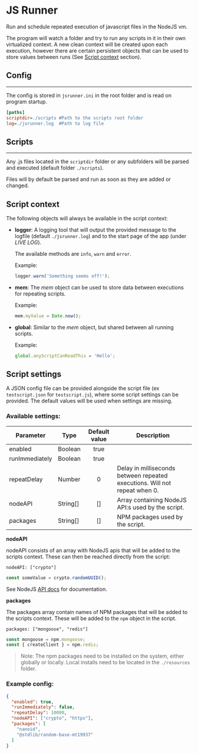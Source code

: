 # JS Runner

Run and schedule repeated execution of javascript files in the NodeJS vm.

The program will watch a folder and try to run any scripts in it in their own virtualized context. A new clean context will be created upon each execution, however there are certain persistent objects that can be used to store values between runs (See [Script context](https://github.com/jeppelind/js-runner#script-context) section).


## Config
---
The config is stored in `jsrunner.ini` in the root folder and is read on program startup.
```ini
[paths]
scriptdir=./scripts #Path to the scripts root folder
log=./jsrunner.log  #Path to log file
```


## Scripts
------
Any .js files located in the `scriptdir` folder or any subfolders will be parsed and executed (default folder `./scripts`).

Files will by default be parsed and run as soon as they are added or changed.


## Script context
The following objects will always be available in the script context:
* **logger**: A logging tool that will output the provided message to the logfile (default `./jsrunner.log`) and to the start page of the app (under *LIVE LOG*).

  The available methods are `info`, `warn` and `error`.
  
  Example:
  ```javascript
  logger.warn('Something seems off!');
  ```
  
* **mem**: The *mem* object can be used to store data between executions for repeating scripts.

   Example:
   ```javascript
   mem.myValue = Date.now();
   ```

* **global**: Similar to the *mem* object, but shared between all running scripts.

  Example:
  ```javascript
  global.anyScriptCanReadThis = 'Hello';
  ```


## Script settings
A JSON config file can be provided alongside the script file (ex `testscript.json` for `testscript.js`), where some script settings can be provided. The default values will be used when settings are missing.
### **Available settings:**
Parameter | Type | Default value | Description
--- | --- | :---: | ---
enabled | Boolean | true
runImmediately | Boolean | true
repeatDelay | Number | 0 | Delay in milliseconds between repeated executions. Will not repeat when 0.
nodeAPI | String[] | [] | Array containing NodeJS API:s used by the script.
packages | String[] | [] | NPM packages used by the script.


**nodeAPI**

nodeAPI consists of an array with NodeJS apis that will be added to the scripts context. These can then be reached directly from the script:

`nodeAPI: ["crypto"]`
```javascript
const someValue = crypto.randomUUID();
```

See NodeJS [API docs](https://nodejs.org/en/docs/) for documentation.


**packages**

The packages array contain names of NPM packages that will be added to the scripts context. These will be added to the `npm` object in the script.

`packages: ["mongoose", "redis"]`
```javascript
const mongoose = npm.mongoose;
const { createClient } = npm.redis;
```
> Note: The npm packages need to be installed on the system, either globally or locally. Local installs need to be located in the `./resources` folder. 


### **Example config:**
```json
{
  "enabled": true,
  "runImmediately": false,
  "repeatDelay": 10000,
  "nodeAPI": ["crypto", "https"],
  "packages": [
    "nanoid",
    "@stdlib/random-base-mt19937"
  ]
}

```
